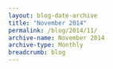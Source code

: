 ```yaml
---
layout: blog-date-archive
title: "November 2014"
permalink: /blog/2014/11/
archive-name: November 2014
archive-type: Monthly
breadcrumb: blog
---
```

